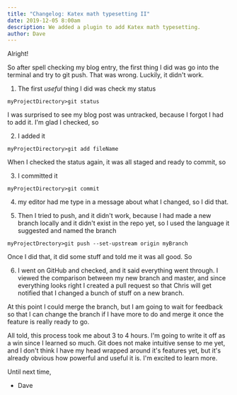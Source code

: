 ```yaml
---
title: "Changelog: Katex math typesetting II" 
date: 2019-12-05 8:00am
description: We added a plugin to add Katex math typesetting.
author: Dave
---
```


Alright!

So after spell checking my blog entry, the first thing I did was go into the terminal and try to git push. That was wrong. Luckily, it didn't work.

1) The first _useful_ thing I did was check my status

``` terminal
myProjectDirectory>git status
```

I was surprised to see my blog post was untracked, because I forgot I had to add it. I'm glad I checked, so 

2) I added it 

``` terminal
myProjectDirectory>git add fileName
```

When I checked the status again, it was all staged and ready to commit, so

3) I committed it 

``` terminal
myProjectDirectory>git commit
```

4) my editor had me type in a message about what I changed, so I did that.

5) Then I tried to push, and it didn't work, because I had made a new branch locally and it didn't exist in the repo yet, so I used the language it suggested and named the branch

``` terminal
myProjectDrectory>git push --set-upstream origin myBranch
```

Once I did that, it did some stuff and told me it was all good. So

6) I went on GitHub and checked, and it said everything went through. I viewed the comparison between my new branch and master, and since everything looks right I created a pull request so that Chris will get notified that I changed a bunch of stuff on a new branch.

At this point I could merge the branch, but I am going to wait for feedback so that I can change the branch if I have more to do and merge it once the feature is really ready to go.

All told, this process took me about 3 to 4 hours. I'm going to write it off as a win since I learned so much. Git does not make intuitive sense to me yet, and I don't think I have my head wrapped around it's features yet, but it's already obvious how powerful and useful it is. I'm excited to learn more.

Until next time,

 - Dave